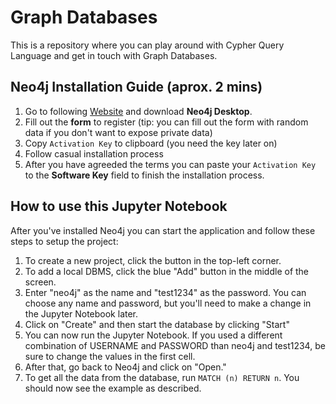 # Graph Databases

This is a repository where you can play around with Cypher Query Language and get in touch with Graph Databases.

## Neo4j Installation Guide (aprox. 2 mins)

1. Go to following [Website](https://neo4j.com/download/) and download **Neo4j Desktop**.
2. Fill out the **form** to register (tip: you can fill out the form with random data if you don't want to expose private data)
3. Copy `Activation Key` to clipboard (you need the key later on)
4. Follow casual installation process
5. After you have agreeded the terms you can paste your `Activation Key` to the **Software Key** field to finish the installation process.

## How to use this Jupyter Notebook

After you've installed Neo4j you can start the application and follow these steps to setup the project:

1. To create a new project, click the button in the top-left corner.
2. To add a local DBMS, click the blue "Add" button in the middle of the screen.
3. Enter "neo4j" as the name and "test1234" as the password. You can choose any name and password, but you'll need to make a change in the Jupyter Notebook later.
4. Click on "Create" and then start the database by clicking "Start"
5. You can now run the Jupyter Notebook. If you used a different combination of USERNAME and PASSWORD than neo4j and test1234, be sure to change the values in the first cell.
6. After that, go back to Neo4j and click on "Open."
7. To get all the data from the database, run `MATCH (n) RETURN n`. You should now see the example as described.
